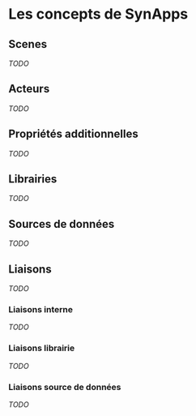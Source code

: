 # Les concepts de SynApps

## Scenes

*TODO*

## Acteurs

*TODO*

## Propriétés additionnelles

*TODO*

## Librairies

*TODO*

## Sources de données

*TODO*

## Liaisons

*TODO*

### Liaisons interne

*TODO*

### Liaisons librairie

*TODO*

### Liaisons source de données

*TODO*